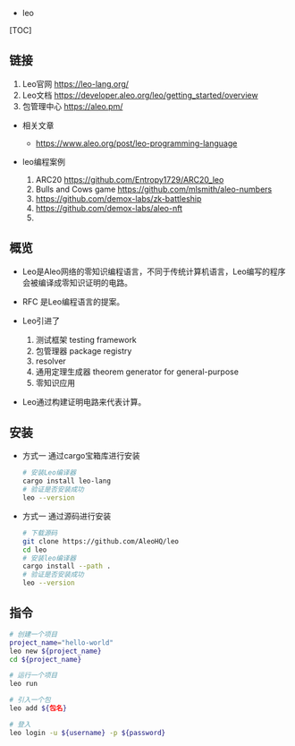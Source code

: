 - leo

[TOC]

## 链接
1. Leo官网 https://leo-lang.org/
2. Leo文档 https://developer.aleo.org/leo/getting_started/overview
3. 包管理中心 https://aleo.pm/

- 相关文章
    - https://www.aleo.org/post/leo-programming-language

- leo编程案例
    1. ARC20 https://github.com/Entropy1729/ARC20_leo
    2. Bulls and Cows game  https://github.com/mlsmith/aleo-numbers
    3. https://github.com/demox-labs/zk-battleship
    4. https://github.com/demox-labs/aleo-nft
    5. 

## 概览
- Leo是Aleo网络的零知识编程语言，不同于传统计算机语言，Leo编写的程序会被编译成零知识证明的电路。
- RFC 是Leo编程语言的提案。

- Leo引进了
  1. 测试框架 testing framework
  2. 包管理器 package registry
  3. resolver
  4. 通用定理生成器 theorem generator for general-purpose
  5. 零知识应用

- Leo通过构建证明电路来代表计算。

## 安装
- 方式一 通过cargo宝箱库进行安装
    ```bash
    # 安装Leo编译器
    cargo install leo-lang
    # 验证是否安装成功
    leo --version
    ```

- 方式一 通过源码进行安装
    ```bash
    # 下载源码
    git clone https://github.com/AleoHQ/leo
    cd leo
    # 安装leo编译器
    cargo install --path .
    # 验证是否安装成功
    leo --version
    ```

## 指令
```bash
# 创建一个项目
project_name="hello-world"
leo new ${project_name}
cd ${project_name}

# 运行一个项目
leo run

# 引入一个包
leo add ${包名}

# 登入
leo login -u ${username} -p ${password}
```